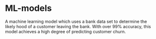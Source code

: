 # ML-models

A machine learning model which uses a bank data set to determine the likely hood of a customer leaving the bank. With over 99% accuracy, this model achieves a high degree of predicting customer churn.

